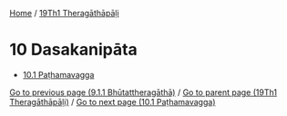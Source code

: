 
[Home](/) / [19Th1 Theragāthāpāḷi](../19Th1.md)

# 10 Dasakanipāta

* [10.1 Paṭhamavagga](10/10.1.md)

[Go to previous page (9.1.1 Bhūtattheragāthā)](9/9.1/9.1.1.md) / [Go to parent page (19Th1 Theragāthāpāḷi)](0.md) / [Go to next page (10.1 Paṭhamavagga)](10/10.1.md)


